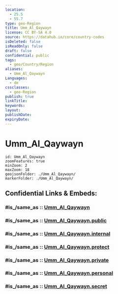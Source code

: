 ```yaml
---
location:
  - 25.5
  - 55.7
type: geo-Region
title: Umm_Al_Qaywayn
license: CC BY-SA 4.0
source: https://datahub.io/core/country-codes
isDeleted: false
isReadOnly: false
draft: false
confidential: public
tags:
  - geo/Country/Region
aliases:
  - Umm_Al_Qaywayn
Languages:
  - de
cssclasses:
  - geo-Region
publish: true
linkTitle:
keywords:
layout:
publishDate:
expiryDate:
---
```


# Umm_Al_Qaywayn

```leaflet
id: Umm_Al_Qaywayn
zoomFeatures: true 
minZoom: 2 
maxZoom: 18
geojsonFolder: ./Umm_Al_Qaywayn/
markerFolder: ./Umm_Al_Qaywayn/
```


## Confidential Links & Embeds: 

### #is_/same_as :: [Umm_Al_Qaywayn](/_Standards/Earth/Continent/Asia/Asia~West/United_Arab_Emirates/Counties~UAE/Umm_Al_Qaywayn.md) 

### #is_/same_as :: [Umm_Al_Qaywayn.public](/_public/Earth/Continent/Asia/Asia~West/United_Arab_Emirates/Counties~UAE/Umm_Al_Qaywayn.public.md) 

### #is_/same_as :: [Umm_Al_Qaywayn.internal](/_internal/Earth/Continent/Asia/Asia~West/United_Arab_Emirates/Counties~UAE/Umm_Al_Qaywayn.internal.md) 

### #is_/same_as :: [Umm_Al_Qaywayn.protect](/_protect/Earth/Continent/Asia/Asia~West/United_Arab_Emirates/Counties~UAE/Umm_Al_Qaywayn.protect.md) 

### #is_/same_as :: [Umm_Al_Qaywayn.private](/_private/Earth/Continent/Asia/Asia~West/United_Arab_Emirates/Counties~UAE/Umm_Al_Qaywayn.private.md) 

### #is_/same_as :: [Umm_Al_Qaywayn.personal](/_personal/Earth/Continent/Asia/Asia~West/United_Arab_Emirates/Counties~UAE/Umm_Al_Qaywayn.personal.md) 

### #is_/same_as :: [Umm_Al_Qaywayn.secret](/_secret/Earth/Continent/Asia/Asia~West/United_Arab_Emirates/Counties~UAE/Umm_Al_Qaywayn.secret.md)

